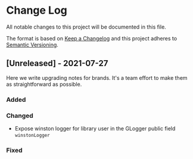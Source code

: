 
# Change Log
All notable changes to this project will be documented in this file.
 
The format is based on [Keep a Changelog](http://keepachangelog.com/)
and this project adheres to [Semantic Versioning](http://semver.org/).
 
## [Unreleased] - 2021-07-27
 
Here we write upgrading notes for brands. It's a team effort to make them as
straightforward as possible.
 
### Added
 
### Changed
- Expose winston logger for library user in the GLogger public field `winstonLogger`
 
### Fixed